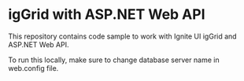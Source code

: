 # igGrid with ASP.NET Web API
This repository contains code sample to work with Ignite UI igGrid and ASP.NET Web API. 

To run this locally, make sure to change database server name in web.config file. 
